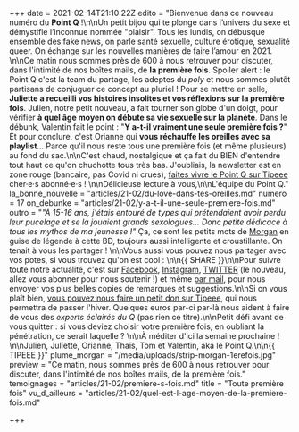 +++
date = 2021-02-14T21:10:22Z
edito = "Bienvenue dans ce nouveau numéro du **Point Q** !\n\nUn petit bijou qui te plonge dans l’univers du sexe et démystifie l’inconnue nommée \"plaisir\". Tous les lundis, on débusque ensemble des fake news, on parle santé sexuelle, culture érotique, sexualité queer. On échange sur les nouvelles manières de faire l’amour en 2021. \n\nCe matin nous sommes près de 600 à nous retrouver pour discuter, dans l'intimité de nos boîtes mails, de **la première fois**. Spoiler alert : le Point Q c'est la team du partage, les adeptes du _poly_ et nous sommes plutôt partisans de conjuguer ce concept au pluriel ! Pour se mettre en selle, **Juliette a recueilli vos histoires insolites et vos réflexions sur la première fois**. Julien, notre petit nouveau, a fait tourner son globe d'un doigt, pour vérifier **à quel âge moyen on débute sa vie sexuelle sur la planète**. Dans le débunk, Valentin fait le point : \"**Y a-t-il vraiment une seule première fois ?**\" Et pour conclure, c'est Orianne qui **vous réchauffe les oreilles avec sa playlist**... Parce qu'il nous reste tous une première fois (et même plusieurs) au fond du sac.\n\nC'est chaud, nostalgique et ça fait du BIEN d'entendre tout haut ce qu'on chuchotte tous très bas. J'oubliais, la newsletter est en zone rouge (bancaire, pas Covid ni crues), [faites vivre le Point Q sur Tipeee](https://fr.tipeee.com/le-point-q) cher·e·s abonné·e·s ! \n\nDélicieuse lecture à vous,\n\nL'équipe du Point Q."
la_bonne_nouvelle = "articles/21-02/du-love-dans-tes-oreilles.md"
numero = 17
on_debunke = "articles/21-02/y-a-t-il-une-seule-premiere-fois.md"
outro = "_\"À 15-16 ans, j'étais entouré de types qui prétendaient avoir perdu leur pucelage et se la jouaient grands sexologues... Donc petite dédicace à tous les mythos de ma jeunesse !\"_ Ça, ce sont les petits mots de [Morgan](https://www.instagram.com/morgan.comicstrip/) en guise de légende à cette BD, toujours aussi intelligente et croustillante. On tenait à vous les partager ! \n\nVous aussi vous pouvez nous partager avec vos potes, si vous trouvez qu'on est cool : \n\n{{ SHARE }}\n\nPour suivre toute notre actualité, c'est sur [Facebook](https://www.facebook.com/lepointq.news), [Instagram](https://www.instagram.com/lepoint.q/), [TWITTER](https://twitter.com/LePointQ) (le nouveau, allez vous abonner pour nous soutenir !) et même [par mail](mailto:lepointq.newsletter@gmail.com), pour nous envoyer vos plus belles copies de remarques et suggestions.\n\nSi on vous plaît bien, [vous pouvez nous faire un petit don sur Tipeee](https://fr.tipeee.com/le-point-q), qui nous permettra de passer l'hiver. Quelques euros par-ci par-là nous aident à faire de vous des _experts éclairés du Q_ (pas rien ce titre).\n\nPetit défi avant de vous quitter : si vous deviez choisir votre première fois, en oubliant la pénétration, ce serait laquelle ? \n\nÀ méditer d'ici la semaine prochaine ! \n\nJulien, Juliette, Orianne, Thaïs, Tom et Valentin, aka le Point Q.\n\n{{ TIPEEE }}"
plume_morgan = "/media/uploads/strip-morgan-1erefois.jpg"
preview = "Ce matin, nous sommes près de 600 à nous retrouver pour discuter, dans l'intimité de nos boîtes mails, de la première fois."
temoignages = "articles/21-02/premiere-s-fois.md"
title = "Toute première fois"
vu_d_ailleurs = "articles/21-02/quel-est-l-age-moyen-de-la-premiere-fois.md"

+++
